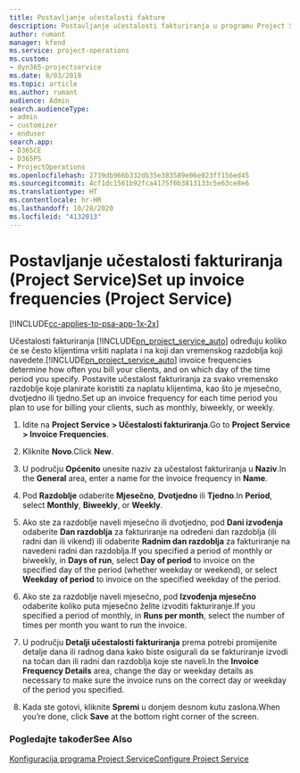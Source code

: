 ```yaml
---
title: Postavljanje učestalosti fakture
description: Postavljanje učestalosti fakturiranja u programu Project Service
author: rumant
manager: kfend
ms.service: project-operations
ms.custom:
- dyn365-projectservice
ms.date: 8/03/2018
ms.topic: article
ms.author: rumant
audience: Admin
search.audienceType:
- admin
- customizer
- enduser
search.app:
- D365CE
- D365PS
- ProjectOperations
ms.openlocfilehash: 2739db966b332db35e383589e06e023ff156ed45
ms.sourcegitcommit: 4cf1dc1561b92fca4175f0b3813133c5e63ce8e6
ms.translationtype: HT
ms.contentlocale: hr-HR
ms.lasthandoff: 10/28/2020
ms.locfileid: "4132013"
---
```

# <a name="set-up-invoice-frequencies-project-service"></a><span data-ttu-id="cbc76-103">Postavljanje učestalosti fakturiranja (Project Service)</span><span class="sxs-lookup"><span data-stu-id="cbc76-103">Set up invoice frequencies (Project Service)</span></span>

[!INCLUDE[cc-applies-to-psa-app-1x-2x](../includes/cc-applies-to-psa-app-1x-2x.md)]

<span data-ttu-id="cbc76-104">Učestalosti fakturiranja [!INCLUDE[pn_project_service_auto](../includes/pn-project-service-auto.md)] određuju koliko će se često klijentima vršiti naplata i na koji dan vremenskog razdoblja koji navedete.</span><span class="sxs-lookup"><span data-stu-id="cbc76-104">[!INCLUDE[pn_project_service_auto](../includes/pn-project-service-auto.md)] invoice frequencies determine how often you bill your clients, and on which day of the time period you specify.</span></span> <span data-ttu-id="cbc76-105">Postavite učestalost fakturiranja za svako vremensko razdoblje koje planirate koristiti za naplatu klijentima, kao što je mjesečno, dvotjedno ili tjedno.</span><span class="sxs-lookup"><span data-stu-id="cbc76-105">Set up an invoice frequency for each time period you plan to use for billing your clients, such as monthly, biweekly, or weekly.</span></span>  
  
1.  <span data-ttu-id="cbc76-106">Idite na **Project Service > Učestalosti fakturiranja**.</span><span class="sxs-lookup"><span data-stu-id="cbc76-106">Go to **Project Service > Invoice Frequencies**.</span></span>  
  
2.  <span data-ttu-id="cbc76-107">Kliknite **Novo**.</span><span class="sxs-lookup"><span data-stu-id="cbc76-107">Click **New**.</span></span>  
  
3.  <span data-ttu-id="cbc76-108">U području **Općenito** unesite naziv za učestalost fakturiranja u **Naziv**.</span><span class="sxs-lookup"><span data-stu-id="cbc76-108">In the **General** area, enter a name for the invoice frequency in **Name**.</span></span>  
  
4.  <span data-ttu-id="cbc76-109">Pod **Razdoblje** odaberite **Mjesečno**, **Dvotjedno** ili **Tjedno**.</span><span class="sxs-lookup"><span data-stu-id="cbc76-109">In **Period**, select **Monthly**, **Biweekly**, or **Weekly**.</span></span>  
  
5.  <span data-ttu-id="cbc76-110">Ako ste za razdoblje naveli mjesečno ili dvotjedno, pod **Dani izvođenja** odaberite **Dan razdoblja** za fakturiranje na određeni dan razdoblja (ili radni dan ili vikend) ili odaberite **Radnim dan razdoblja** za fakturiranje na navedeni radni dan razdoblja.</span><span class="sxs-lookup"><span data-stu-id="cbc76-110">If you specified a period of monthly or biweekly, in **Days of run**, select **Day of period** to invoice on the specified day of the period (whether weekday or weekend), or select **Weekday of period** to invoice on the specified weekday of the period.</span></span>  
  
6.  <span data-ttu-id="cbc76-111">Ako ste za razdoblje naveli mjesečno, pod **Izvođenja mjesečno** odaberite koliko puta mjesečno želite izvoditi fakturiranje.</span><span class="sxs-lookup"><span data-stu-id="cbc76-111">If you specified a period of monthly, in **Runs per month**, select the number of times per month you want to run the invoice.</span></span>  
  
7.  <span data-ttu-id="cbc76-112">U području **Detalji učestalosti fakturiranja** prema potrebi promijenite detalje dana ili radnog dana kako biste osigurali da se fakturiranje izvodi na točan dan ili radni dan razdoblja koje ste naveli.</span><span class="sxs-lookup"><span data-stu-id="cbc76-112">In the **Invoice Frequency Details** area, change the day or weekday details as necessary to make sure the invoice runs on the correct day or weekday of the period you specified.</span></span>  
  
8.  <span data-ttu-id="cbc76-113">Kada ste gotovi, kliknite **Spremi** u donjem desnom kutu zaslona.</span><span class="sxs-lookup"><span data-stu-id="cbc76-113">When you’re done, click **Save** at the bottom right corner of the screen.</span></span>  
  
### <a name="see-also"></a><span data-ttu-id="cbc76-114">Pogledajte također</span><span class="sxs-lookup"><span data-stu-id="cbc76-114">See Also</span></span>  
 [<span data-ttu-id="cbc76-115">Konfiguracija programa Project Service</span><span class="sxs-lookup"><span data-stu-id="cbc76-115">Configure Project Service</span></span>](../psa/configure.md)
